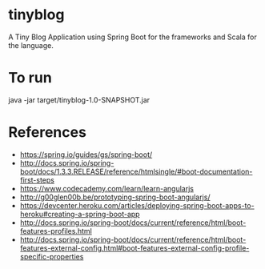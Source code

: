 # tinyblog
A Tiny Blog Application using Spring Boot for the frameworks and Scala for the language.

# To run
java -jar target/tinyblog-1.0-SNAPSHOT.jar

# References
* https://spring.io/guides/gs/spring-boot/
* http://docs.spring.io/spring-boot/docs/1.3.3.RELEASE/reference/htmlsingle/#boot-documentation-first-steps
* https://www.codecademy.com/learn/learn-angularjs
* http://g00glen00b.be/prototyping-spring-boot-angularjs/
* https://devcenter.heroku.com/articles/deploying-spring-boot-apps-to-heroku#creating-a-spring-boot-app
* http://docs.spring.io/spring-boot/docs/current/reference/html/boot-features-profiles.html
* http://docs.spring.io/spring-boot/docs/current/reference/html/boot-features-external-config.html#boot-features-external-config-profile-specific-properties

